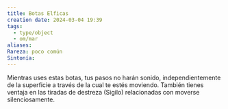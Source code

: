```yaml
---
title: Botas Elficas
creation date: 2024-03-04 19:39
tags:
  - type/object
  - om/mar
aliases: 
Rareza: poco común
Sintonía:
---
```

Mientras uses estas botas, tus pasos no harán sonido, independientemente de la superficie a través de la cual te estés moviendo. También tienes ventaja en las tiradas de destreza (Sigilo) relacionadas con moverse silenciosamente.